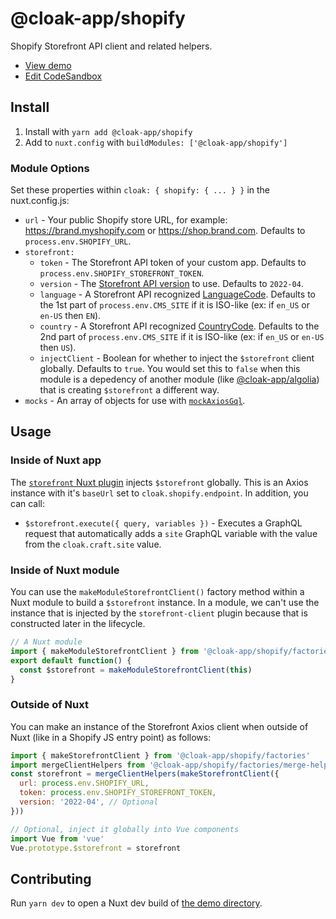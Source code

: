 # @cloak-app/shopify

Shopify Storefront API client and related helpers.

- [View demo](https://cloak-shopify.netlify.app)
- [Edit CodeSandbox](https://githubbox.com/BKWLD/cloak-shopify)

## Install

1. Install with `yarn add @cloak-app/shopify`
2. Add to `nuxt.config` with `buildModules: ['@cloak-app/shopify']`

### Module Options

Set these properties within `cloak: { shopify: { ... } }` in the nuxt.config.js:

- `url` - Your public Shopify store URL, for example: https://brand.myshopify.com or https://shop.brand.com.  Defaults to `process.env.SHOPIFY_URL`.
- `storefront:`
  - `token` - The Storefront API token of your custom app.  Defaults to `process.env.SHOPIFY_STOREFRONT_TOKEN`.
  - `version` - The [Storefront API version](https://shopify.dev/api/usage/versioning) to use.  Defaults to `2022-04`.
  - `language` - A Storefront API recognized [LanguageCode](https://shopify.dev/api/storefront/2022-04/enums/LanguageCode).  Defaults to the 1st part of `process.env.CMS_SITE` if it is ISO-like (ex: if `en_US` or `en-US` then `EN`).
  - `country` - A Storefront API recognized [CountryCode](https://shopify.dev/api/storefront/2022-04/enums/CountryCode).  Defaults to the 2nd part of `process.env.CMS_SITE` if it is ISO-like (ex: if `en_US` or `en-US` then `US`).
  - `injectClient` - Boolean for whether to inject the `$storefront` client globally.  Defaults to `true`.  You would set this to `false` when this module is a depedency of another module (like [@cloak-app/algolia](https://github.com/BKWLD/cloak-algolia)) that is creating `$storefront` a different way.
- `mocks` - An array of objects for use with [`mockAxiosGql`](https://github.com/BKWLD/cloak-utils/blob/main/src/axios.js).

## Usage

### Inside of Nuxt app

The [`storefront` Nuxt plugin](./plugins/storefront.js) injects `$storefront` globally.  This is an Axios instance with it's `baseUrl` set to `cloak.shopify.endpoint`.  In addition, you can call:

- `$storefront.execute({ query, variables })` - Executes a GraphQL request that automatically adds a `site` GraphQL variable with the value from the `cloak.craft.site` value.

### Inside of Nuxt module

You can use the `makeModuleStorefrontClient()` factory method within a Nuxt module to build a `$storefront` instance.  In a module, we can't use the instance that is injected by the `storefront-client` plugin because that is constructed later in the lifecycle.

```js
// A Nuxt module
import { makeModuleStorefrontClient } from '@cloak-app/shopify/factories'
export default function() {
  const $storefront = makeModuleStorefrontClient(this)
}
```

### Outside of Nuxt

You can make an instance of the Storefront Axios client when outside of Nuxt (like in a Shopify JS entry point) as follows:

```js
import { makeStorefrontClient } from '@cloak-app/shopify/factories'
import mergeClientHelpers from '@cloak-app/shopify/factories/merge-helpers'
const storefront = mergeClientHelpers(makeStorefrontClient({
  url: process.env.SHOPIFY_URL,
  token: process.env.SHOPIFY_STOREFRONT_TOKEN,
  version: '2022-04', // Optional
}))

// Optional, inject it globally into Vue components
import Vue from 'vue'
Vue.prototype.$storefront = storefront
```

## Contributing

Run `yarn dev` to open a Nuxt dev build of [the demo directory](./demo).
